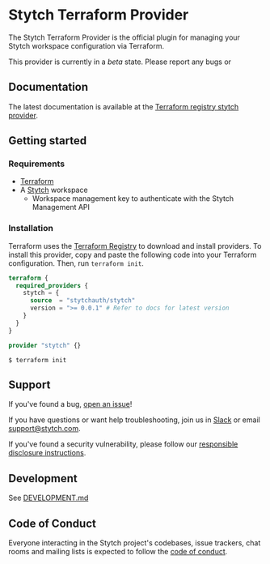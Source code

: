 # Stytch Terraform Provider

The Stytch Terraform Provider is the official plugin for managing your Stytch workspace configuration via Terraform.

This provider is currently in a _beta_ state. Please report any bugs or

## Documentation

The latest documentation is available at the [Terraform registry stytch provider](https://registry.terraform.io/providers/stytchauth/stytch/latest/docs).

## Getting started

### Requirements

- [Terraform](https://www.terraform.io/downloads)
- A [Stytch](https://stytch.com) workspace
  - Workspace management key to authenticate with the Stytch Management API

### Installation

Terraform uses the [Terraform Registry](https://registry.terraform.io/) to download and install providers. To install
this provider, copy and paste the following code into your Terraform configuration. Then, run `terraform init`.

```terraform
terraform {
  required_providers {
    stytch = {
      source  = "stytchauth/stytch"
      version = ">= 0.0.1" # Refer to docs for latest version
    }
  }
}

provider "stytch" {}
```

```shell
$ terraform init
```

## Support

If you've found a bug, [open an issue](https://github.com/stytchauth/stytch-management-go/issues/new)!

If you have questions or want help troubleshooting, join us in [Slack](https://stytch.com/docs/resources/support/overview) or email support@stytch.com.

If you've found a security vulnerability, please follow our [responsible disclosure instructions](https://stytch.com/docs/resources/security-and-trust/security#:~:text=Responsible%20disclosure%20program).

## Development

See [DEVELOPMENT.md](DEVELOPMENT.md)

## Code of Conduct

Everyone interacting in the Stytch project's codebases, issue trackers, chat rooms and mailing lists is expected to follow the [code of conduct](CODE_OF_CONDUCT.md).
